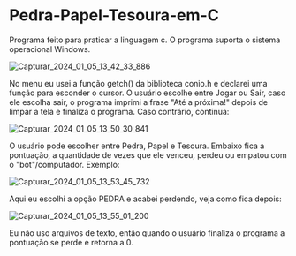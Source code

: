 # Pedra-Papel-Tesoura-em-C
Programa feito para praticar a linguagem c.
O programa suporta o sistema operacional Windows.

![Capturar_2024_01_05_13_42_33_886](https://github.com/MatheusMarcelinoSantos/Pedra-Papel-Tesoura-em-C/assets/155497831/06e47149-feaf-4b85-813f-b5065c2c582f)

No menu eu usei a função getch() da biblioteca conio.h e declarei uma função para esconder o cursor.
O usuário escolhe entre Jogar ou Sair, caso ele escolha sair, o programa imprimi a frase "Até a próxima!" depois de limpar a tela e finaliza o programa.
Caso contrário, continua:


![Capturar_2024_01_05_13_50_30_841](https://github.com/MatheusMarcelinoSantos/Pedra-Papel-Tesoura-em-C/assets/155497831/69cd5cbc-c3be-46eb-8ec7-56681a7c103d)

O usuário pode escolher entre Pedra, Papel e Tesoura. Embaixo fica a pontuação, a quantidade de vezes que ele venceu, perdeu ou empatou com o "bot"/computador.
Exemplo:

![Capturar_2024_01_05_13_53_45_732](https://github.com/MatheusMarcelinoSantos/Pedra-Papel-Tesoura-em-C/assets/155497831/af2823b3-b8da-4bc7-88cd-e7b099ab550a)


Aqui eu escolhi a opção PEDRA e acabei perdendo, veja como fica depois:

![Capturar_2024_01_05_13_55_01_200](https://github.com/MatheusMarcelinoSantos/Pedra-Papel-Tesoura-em-C/assets/155497831/d76011ef-2ef2-471b-b986-21cf48dbf332)

Eu não uso arquivos de texto, então quando o usuário finaliza o programa a pontuação se perde e retorna a 0.







